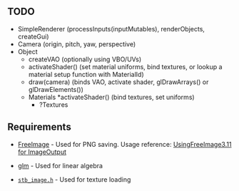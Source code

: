 ## TODO
* SimpleRenderer (processInputs(inputMutables), renderObjects, createGui)
* Camera (origin, pitch, yaw, perspective)
* Object
  * createVAO (optionally using VBO/UVs)
  * activateShader() (set material uniforms, bind textures, or lookup a material setup function with MaterialId)
  * draw(camera) (binds VAO, activate shader, glDrawArrays() or glDrawElements())
  * Materials
    *activateShader() (bind textures, set uniforms)
    * ?Textures


## Requirements
* [FreeImage](https://freeimage.sourceforge.io/) - Used for PNG saving. 
Usage reference: [UsingFreeImage3.11 for ImageOutput](http://graphics.stanford.edu/courses/cs148-10-summer/docs/UsingFreeImage.pdf)

* [glm](https://github.com/g-truc/glm) - Used for linear algebra

* [`stb_image.h`](https://github.com/nothings/stb/blob/master/stb_image.h) - Used for texture loading
